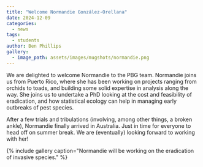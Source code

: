 ```yaml
---
title: "Welcome Normandie González-Orellana"
date: 2024-12-09
categories:
  - news
tags:
  - students
author: Ben Phillips
gallery:
  - image_path: assets/images/mugshots/normandie.png
---
```


We are delighted to welcome Normandie to the PBG team. Normandie joins us from Puerto Rico, where she has been working on projects ranging from orchids to toads, and building some solid expertise in analysis along the way.  She joins us to undertake a PhD looking at the cost and feasibility of eradication, and how statistical ecology can help in managing early outbreaks of pest species.  

After a few trials and tribulations (involving, among other things, a broken ankle), Normandie finally arrived in Australia.  Just in time for everyone to head off on summer break.  We are (eventually) looking forward to working with her!


{% include gallery caption="Normandie will be working on the eradication of invasive species." %}